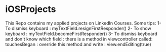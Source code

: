 # iOSProjects
This Repo contains my applied projects on LinkedIn Courses.
Some tips:
1- To dismiss keyboard : myTextField.resignFirstResponder()
2- To show keyboard    : myTextField.becomeFirstResponder()
3- To dismiss keyboard and don't know which field : there is a method in viewcontroller called:
touchesBegan : override this method and write : view.endEditing(true)
